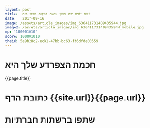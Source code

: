 ```yaml
---
layout: post
title:  מה ילדה יפה כמוך עושה במקום מפגר כזה?
date:   2017-09-16
image: /assets/article_images/img_636411731409435944.jpg
image2: /assets/article_images/img_636411731409435944_mobile.jpg
mp: "100001010"
score: 100001010
theid: 5e9b28c2-ecb1-47bb-bc63-f36dfde00559
---
```

# חכמת הצפרדע שלך היא
{{page.title}}

# כתובת הדף {{site.url}}{{page.url}}
# שתפו ברשתות חברתיות